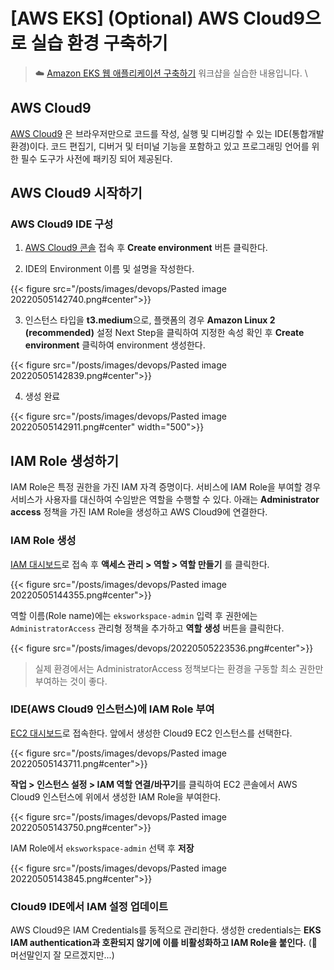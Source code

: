# [AWS EKS] (Optional) AWS Cloud9으로 실습 환경 구축하기


> ☁️  [Amazon EKS 웹 애플리케이션 구축하기](https://catalog.us-east-1.prod.workshops.aws/workshops/9c0aa9ab-90a9-44a6-abe1-8dff360ae428/ko-KR/)
워크샵을 실습한 내용입니다. \

## AWS Cloud9 

[AWS Cloud9](https://aws.amazon.com/ko/cloud9/?nc1=h_ls) 은 브라우저만으로 코드를 작성, 실행 및 디버깅할 수 있는 IDE(통합개발환경)이다. 코드 편집기, 디버거 및 터미널 기능을 포함하고 있고 프로그래밍 언어를 위한 필수 도구가 사전에 패키징 되어 제공된다.

## AWS Cloud9 시작하기

### AWS Cloud9 IDE 구성
1. [AWS Cloud9 콘솔](https://ap-northeast-2.console.aws.amazon.com/cloud9/home/product) 접속 후 **Create environment** 버튼 클릭한다.

2. IDE의 Environment 이름 및 설명을 작성한다.

{{< figure src="/posts/images/devops/Pasted image 20220505142740.png#center">}}

3. 인스턴스 타입을 **t3.medium**으로, 플랫폼의 경우 **Amazon Linux 2 (recommended)** 설정 Next Step을 클릭하여 지정한 속성 확인 후 **Create environment** 클릭하여 environment 생성한다.

{{< figure src="/posts/images/devops/Pasted image 20220505142839.png#center">}}

4. 생성 완료 

{{< figure src="/posts/images/devops/Pasted image 20220505142911.png#center" width="500">}}

## IAM Role 생성하기

IAM Role은 특정 권한을 가진 IAM 자격 증명이다. 서비스에 IAM Role을 부여할 경우 서비스가 사용자를 대신하여 수임받은 역할을 수행할 수 있다. 아래는 **Administrator access** 정책을 가진 IAM Role을 생성하고 AWS Cloud9에 연결한다.

### IAM Role 생성
[IAM 대시보드](https://us-east-1.console.aws.amazon.com/iamv2/home#/home)로 접속 후 **액세스 관리 > 역할 > 역할 만들기** 를 클릭한다.

{{< figure src="/posts/images/devops/Pasted image 20220505144355.png#center">}}

역할 이름(Role name)에는 `eksworkspace-admin` 입력 후 권한에는 `AdministratorAccess` 관리형 정책을 추가하고 **역할 생성** 버튼을 클릭한다.

{{< figure src="/posts/images/devops/20220505223536.png#center">}}

> 실제 환경에서는 AdministratorAccess 정책보다는 환경을 구동할 최소 권한만 부여하는 것이 좋다.

### IDE(AWS Cloud9 인스턴스)에 IAM Role 부여

[EC2 대시보드](https://us-east-1.console.aws.amazon.com/ec2/v2/home?region=us-east-1#Instances:v=3;sort=desc:launchTime)로 접속한다. 앞에서 생성한 Cloud9 EC2 인스턴스를 선택한다.

{{< figure src="/posts/images/devops/Pasted image 20220505143711.png#center">}}


**작업 > 인스턴스 설정 > IAM 역할 연결/바꾸기**를 클릭하여 EC2 콘솔에서 AWS Cloud9 인스턴스에 위에서 생성한 IAM Role을 부여한다.

{{< figure src="/posts/images/devops/Pasted image 20220505143750.png#center">}}

IAM Role에서 `eksworkspace-admin` 선택 후 **저장**

{{< figure src="/posts/images/devops/Pasted image 20220505143845.png#center">}}

### Cloud9 IDE에서 IAM 설정 업데이트
AWS Cloud9은 IAM Credentials를 동적으로 관리한다. 생성한 credentials는 **EKS IAM authentication과 호환되지 않기에 이를 비활성화하고 IAM Role을 붙인다.** (🤔 머선말인지 잘 모르겠지만...)
